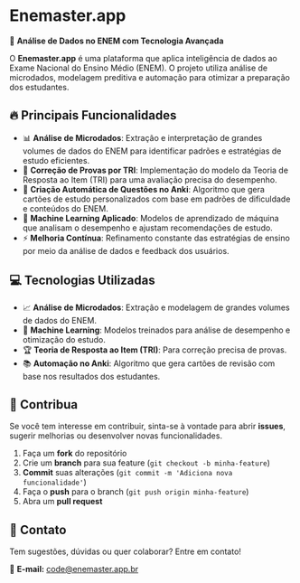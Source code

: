 # Enemaster.app

🚀 **Análise de Dados no ENEM com Tecnologia Avançada**

O **Enemaster.app** é uma plataforma que aplica inteligência de dados ao Exame Nacional do Ensino Médio (ENEM). O projeto utiliza análise de microdados, modelagem preditiva e automação para otimizar a preparação dos estudantes.

## 🔥 Principais Funcionalidades

- 📊 **Análise de Microdados**: Extração e interpretação de grandes volumes de dados do ENEM para identificar padrões e estratégias de estudo eficientes.
- 🎯 **Correção de Provas por TRI**: Implementação do modelo da Teoria de Resposta ao Item (TRI) para uma avaliação precisa do desempenho.
- 📝 **Criação Automática de Questões no Anki**: Algoritmo que gera cartões de estudo personalizados com base em padrões de dificuldade e conteúdos do ENEM.
- 🚀 **Machine Learning Aplicado**: Modelos de aprendizado de máquina que analisam o desempenho e ajustam recomendações de estudo.
- ⚡ **Melhoria Contínua**: Refinamento constante das estratégias de ensino por meio da análise de dados e feedback dos usuários.

## 💻 Tecnologias Utilizadas

- 📈 **Análise de Microdados**: Extração e modelagem de grandes volumes de dados do ENEM.
- 🧠 **Machine Learning**: Modelos treinados para análise de desempenho e otimização do estudo.
- 🏆 **Teoria de Resposta ao Item (TRI)**: Para correção precisa de provas.
- 📚 **Automação no Anki**: Algoritmo que gera cartões de revisão com base nos resultados dos estudantes.

## 🤝 Contribua

Se você tem interesse em contribuir, sinta-se à vontade para abrir **issues**, sugerir melhorias ou desenvolver novas funcionalidades.

1. Faça um **fork** do repositório
2. Crie um **branch** para sua feature (`git checkout -b minha-feature`)
3. **Commit** suas alterações (`git commit -m 'Adiciona nova funcionalidade'`)
4. Faça o **push** para o branch (`git push origin minha-feature`)
5. Abra um **pull request**

## 📩 Contato

Tem sugestões, dúvidas ou quer colaborar? Entre em contato!

📧 **E-mail:** code@enemaster.app.br
